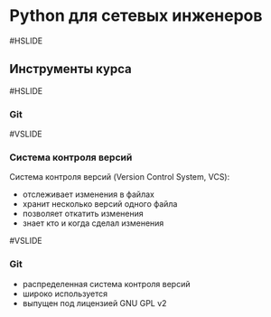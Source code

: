 # Python для сетевых инженеров 


#HSLIDE
## Инструменты курса

#HSLIDE
### Git

#VSLIDE
### Система контроля версий

Система контроля версий (Version Control System, VCS):
* отслеживает изменения в файлах
* хранит несколько версий одного файла
* позволяет откатить изменения
* знает кто и когда сделал изменения

#VSLIDE
### Git

* распределенная система контроля версий
* широко используется
* выпущен под лицензией GNU GPL v2
